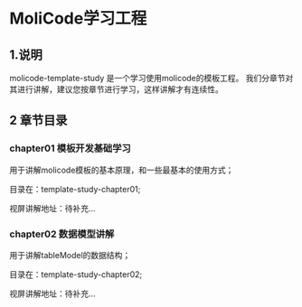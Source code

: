 # MoliCode学习工程

## 1.说明
molicode-template-study 是一个学习使用molicode的模板工程。
我们分章节对其进行讲解，建议您按章节进行学习，这样讲解才有连续性。


## 2 章节目录

### chapter01 模板开发基础学习  
 用于讲解molicode模板的基本原理，和一些最基本的使用方式；
 
目录在：template-study-chapter01;

 视屏讲解地址：待补充...
 
### chapter02 数据模型讲解
 用于讲解tableModel的数据结构；
 
目录在：template-study-chapter02;

视屏讲解地址：待补充...


